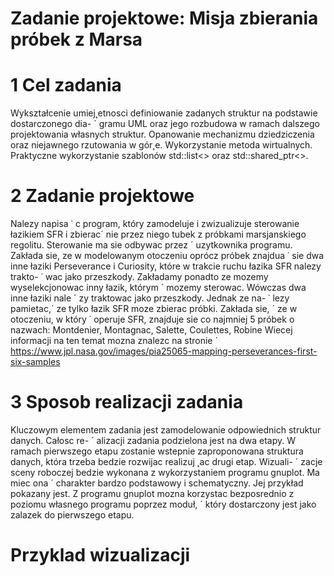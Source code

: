 # Zadanie projektowe: Misja zbierania próbek z Marsa



# 1 Cel zadania

Wykształcenie umiej˛etnosci definiowanie zadanych struktur na podstawie dostarczonego dia- ´
gramu UML oraz jego rozbudowa w ramach dalszego projektowania własnych struktur. 
Opanowanie mechanizmu dziedziczenia oraz niejawnego rzutowania w gór˛e. Wykorzystanie metoda
wirtualnych. Praktyczne wykorzystanie szablonów std::list<> oraz std::shared_ptr<>.


# 2 Zadanie projektowe

Nalezy napisa ˙ c program, który zamodeluje i zwizualizuje sterowanie łazikiem SFR i zbierac´
nie przez niego tubek z próbkami marsjanskiego regolitu. Sterowanie ma sie odbywac przez ´
uzytkownika programu. Zakłada sie, ze w modelowanym otoczeniu oprócz próbek znajdua ˙
sie dwa inne łaziki Perseverance i Curiosity, które w trakcie ruchu łazika SFR nalezy trakto- ˙
wac jako przeszkody. Zakładamy ponadto ze mozemy wyselekcjonowac inny łazik, którym ´
mozemy sterowac. Wówczas dwa inne łaziki nale ´ zy traktowac jako przeszkody. Jednak ze na- ˙
lezy pamietac,´ ze tylko łazik SFR moze zbierac próbki. Zakłada sie, ´ ze w otoczeniu, w który ˙
operuje SFR, znajduje sie co najmniej 5 próbek o nazwach: Montdenier, Montagnac, Salette,
Coulettes, Robine Wiecej informacji na ten temat mozna znalezc na stronie ´
https://www.jpl.nasa.gov/images/pia25065-mapping-perseverances-first-six-samples

# 3 Sposob realizacji zadania 
Kluczowym elementem zadania jest zamodelowanie odpowiednich struktur danych. Całosc re- ´
alizacji zadania podzielona jest na dwa etapy. W ramach pierwszego etapu zostanie wstepnie
zaproponowana struktura danych, która trzeba bedzie rozwijac realizuj ˛ac drugi etap. Wizuali- ´
zacje sceny roboczej bedzie wykonana z wykorzystaniem programu gnuplot. Ma miec ona ´
charakter bardzo podstawowy i schematyczny. Jej przykład pokazany jest. Z programu gnuplot mozna korzystac bezposrednio z poziomu własnego programu poprzez moduł, ´
który dostarczony jest jako zalazek do pierwszego etapu. 

# Przyklad wizualizacji


